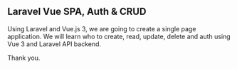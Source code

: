 ## Laravel Vue SPA, Auth & CRUD
Using Laravel and Vue.js 3, we are going to create a single page application. We will learn who to create, read, update, delete and auth using Vue 3 and Laravel API backend.

Thank you.
